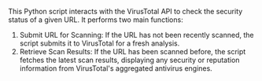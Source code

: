 This Python script interacts with the VirusTotal API to check the security status of a given URL. It performs two main functions:
1. Submit URL for Scanning: If the URL has not been recently scanned, the script submits it to VirusTotal for a fresh analysis.
2. Retrieve Scan Results: If the URL has been scanned before, the script fetches the latest scan results, displaying any security or reputation information from VirusTotal's aggregated antivirus engines.

